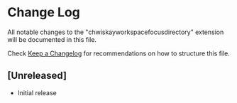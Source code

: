# Change Log

All notable changes to the "chwiskayworkspacefocusdirectory" extension will be documented in this file.

Check [Keep a Changelog](http://keepachangelog.com/) for recommendations on how to structure this file.

## [Unreleased]

- Initial release